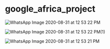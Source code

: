 # google_africa_project
![WhatsApp Image 2020-08-31 at 12 53 22 PM](https://user-images.githubusercontent.com/47601553/91707833-18f55680-eb89-11ea-98b8-e7dc44c513c9.jpeg)

![WhatsApp Image 2020-08-31 at 12 53 22 PM(1)](https://user-images.githubusercontent.com/47601553/91708056-6ffb2b80-eb89-11ea-9560-068043d50347.jpeg)


![WhatsApp Image 2020-08-31 at 12 53 21 PM](https://user-images.githubusercontent.com/47601553/91708181-9e790680-eb89-11ea-84fe-1d345589461b.jpeg)
